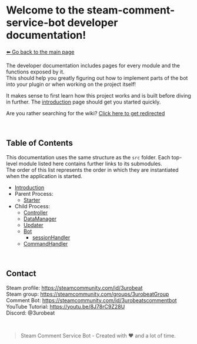 # Welcome to the steam-comment-service-bot developer documentation!  
[⬅️ Go back to the main page](../..#readme)

The developer documentation includes pages for every module and the functions exposed by it.  
This should help you greatly figuring out how to implement parts of the bot into your plugin or when working on the project itself!  

It makes sense to first learn how this project works and is built before diving in further. The [introduction](./introduction.md) page should get you started quickly.

Are you rather searching for the wiki? [Click here to get redirected](../wiki#readme)

&nbsp;

## Table of Contents
This documentation uses the same structure as the `src` folder. Each top-level module listed here contains further links to its submodules.  
The order of this list represents the order in which they are instantiated when the application is started.

- [Introduction](./introduction.md)
- Parent Process:
  - [Starter](./starter.md)
- Child Process:
  - [Controller](./controller/controller.md)
  - [DataManager](./dataManager/dataManager.md)
  - [Updater](./updater/updater.md)
  - [Bot](./bot/bot.md)
    - [sessionHandler](./sessionHandler/sessionHandler.md)
  - [CommandHandler](./commands/commandHandler.md)

&nbsp;

## Contact
Steam profile: https://steamcommunity.com/id/3urobeat  
Steam group: https://steamcommunity.com/groups/3urobeatGroup  
Comment Bot: https://steamcommunity.com/id/3urobeatscommentbot  
YouTube Tutorial: https://youtu.be/8J78rC9Z28U  
Discord: @3urobeat  

&nbsp;

> Steam Comment Service Bot - Created with ❤️ and a lot of time.